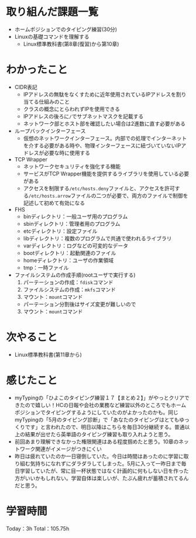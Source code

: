 # 取り組んだ課題一覧
- ホームポジションでのタイピング練習(30分)
- Linuxの基礎コマンドを理解する
	- Linux標準教科書(第8章(復習)から第10章)

# わかったこと
- CIDR表記
	- IPアドレスの無駄をなくすために近年使用されているIPアドレスを割り当てる仕組みのこと
	- クラスの概念にとらわれずIPを使用できる
	- IPアドレスの後ろに`/`でサブネットマスクを記載する
	- ネットワーク部とホスト部を確認したい場合は2進数に直す必要がある
- ループバックインターフェース
	- 仮想のネットワークインターフェース。内部での処理でインターネットを介する必要がある時や、物理インターフェースに紐づいていないIPアドレスが必要な時に使用する
- TCP Wrapper
	- ネットワークセキュリティを強化する機能
	- サービスがTCP Wrapper機能を提供するライブラリを使用している必要がある
	- アクセスを制限する`/etc/hosts.deny`ファイルと、アクセスを許可する`/etc/hosts.arrow`ファイルの二つが必要で、両方のファイルで制御を記述して初めて有効になる
- FHS
	- binディレクトリ：一般ユーザ用のプログラム
	- sbinディレクトリ：管理者用のプログラム
	- etcディレクトリ：設定ファイル
	- libディレクトリ：複数のプログラムで共通で使われるライブラリ
	- varディレクトリ：ログなどの可変的なデータ
	- bootディレクトリ：起動関連のファイル
	- homeディレクトリ：ユーザの作業領域
	- tmp：一時ファイル
- ファイルシステムの作成手順(rootユーザで実行する)
	1. パーテーションの作成：`fdisk`コマンド
	2. ファイルシステムの作成：`mkfs`コマンド
	3. マウント：`mount`コマンド
	- パーテーション分割後はサイズ変更が難しいので
	3. マウント：`mount`コマンド

# 次やること
- Linux標準教科書(第11章から)

# 感じたこと
- myTypingの「ひよこのタイピング練習１７【まとめ２】」がやっとクリアできたので嬉しい！HCの日報や会社の業務など練習以外のところでもホームポジションでタイピングするようにしていたのがよかったのかも。同じmyTypingの「5月のタイピング診断」で「あなたのタイピングはとてもゆっくりです」と言われたので、明日以降はこちらを毎日30分継続する。普通以上の結果が出せたら英単語のタイピング練習も取り入れようと思う。
- 前回あまり理解できなかった権限関連はある程度掴めたと思う。10章のネットワーク関連がイメージがつきにくい
- 昨日は疲れていたのか一日寝倒していた。今日は時間はあったのに学習に取り組む気持ちになれずにダラダラしてしまった。5月に入って一昨日まで毎日学習していたが、常に目一杯状態ではなく計画的に何もしない日を作った方がいいかもしれない。学習自体は楽しいが、たぶん疲れが蓄積されてるんだと思う。

# 学習時間
Today：3h Total：105.75h
